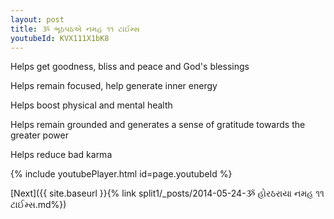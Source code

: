 ```yaml
---
layout: post
title: ૐ ભૂઠપઠએ નમહ ૧૧ ટાઈમ્સ
youtubeId: KVX111X1bK8
---
```

 
 
Helps get goodness, bliss and peace and God's blessings
 
Helps remain focused, help generate inner energy 
 
Helps boost physical and mental health 
 
Helps remain grounded and generates a sense of gratitude towards the greater power 
 
Helps reduce bad karma
 
 
 
 


{% include youtubePlayer.html id=page.youtubeId %}
 
[Next]({{ site.baseurl }}{% link  split1/_posts/2014-05-24-ૐ હોરઠરાયા નમહ ૧૧ ટાઈમ્સ.md%})
 

